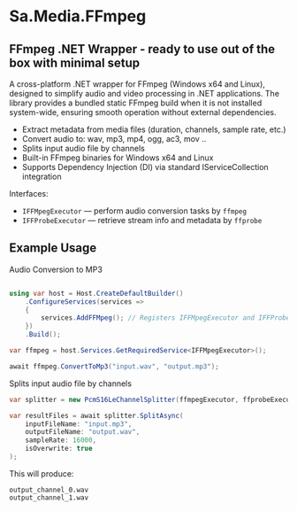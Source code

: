 ﻿#  Sa.Media.FFmpeg

## FFmpeg .NET Wrapper - ready to use out of the box with minimal setup

A cross-platform .NET wrapper for FFmpeg (Windows x64 and Linux), designed to simplify audio and video processing in .NET applications. The library provides a bundled static FFmpeg build when it is not installed system-wide, ensuring smooth operation without external dependencies.

- Extract metadata from media files (duration, channels, sample rate, etc.)
- Convert audio to: wav, mp3, mp4, ogg, ac3, mov ..
- Splits input audio file by channels
- Built-in FFmpeg binaries for Windows x64 and Linux
- Supports Dependency Injection (DI) via standard IServiceCollection integration


Interfaces:

- `IFFMpegExecutor` — perform audio conversion tasks by `ffmpeg`
- `IFFProbeExecutor` — retrieve stream info and metadata by `ffprobe`


## Example Usage

Audio Conversion to MP3

```csharp

using var host = Host.CreateDefaultBuilder()
    .ConfigureServices(services =>
    {
        services.AddFFMpeg(); // Registers IFFMpegExecutor and IFFProbeExecutor
    })
    .Build();

var ffmpeg = host.Services.GetRequiredService<IFFMpegExecutor>();

await ffmpeg.ConvertToMp3("input.wav", "output.mp3");
```


Splits input audio file by channels

```csharp
var splitter = new PcmS16LeChannelSplitter(ffmpegExecutor, ffprobeExecutor);

var resultFiles = await splitter.SplitAsync(
    inputFileName: "input.mp3",
    outputFileName: "output.wav",
    sampleRate: 16000,
    isOverwrite: true
);
```

This will produce:

```
output_channel_0.wav
output_channel_1.wav
```